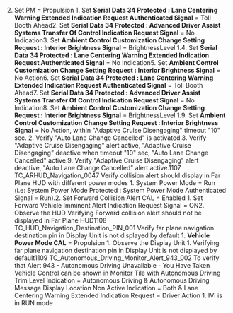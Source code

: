 2. Set PM = Propulsion 1. Set **Serial Data 34 Protected : Lane Centering Warning Extended Indication Request Authenticated Signal** = Toll Booth Ahead2. Set **Serial Data 34 Protected : Advanced Driver Assist Systems Transfer Of Control Indication Request Signal** = No Indication3. Set **Ambient Control Customization Change Setting Request : Interior Brightness Signal** = BrightnessLevel 1.4. Set **Serial Data 34 Protected : Lane Centering Warning Extended Indication Request Authenticated Signal** = No Indication5. Set **Ambient Control Customization Change Setting Request : Interior Brightness Signal** = No Action6. Set **Serial Data 34 Protected : Lane Centering Warning Extended Indication Request Authenticated Signal** = Toll Booth Ahead7. Set **Serial Data 34 Protected : Advanced Driver Assist Systems Transfer Of Control Indication Request Signal** = No Indication8. Set **Ambient Control Customization Change Setting Request : Interior Brightness Signal** = BrightnessLevel 1.9. Set **Ambient Control Customization Change Setting Request : Interior Brightness Signal** = No Action, within "Adaptive Cruise Disengaging" timeout "10" sec. 2. Verify "Auto Lane Change Cancelled" is activated.3. Verify "Adaptive Cruise Disengaging" alert active, "Adaptive Cruise Disengaging" deactive when timeout "10" sec, "Auto Lane Change Cancelled" active.9. Verify "Adaptive Cruise Disengaging" alert deactive, "Auto Lane Change Cancelled" alert active.1107 TC_ARHUD_Navigation_0047 Verify collision alert should display in Far Plane HUD with different power modes 1. System Power Mode = Run (i.e: System Power Mode Protected : System Power Mode Authenticated Signal = Run).2. Set Forward Collision Alert CAL = Enabled 1. Set Forward Vehicle Imminent Alert Indication Request Signal = ON2. Observe the HUD Verifying Forward collision alert should not be displayed in Far Plane HUD1108 TC_HUD_Navigation_Destination_PIN_001 Verify far plane navigation destination pin in Display Unit is not displayed by default 1. **Vehicle Power Mode CAL** = Propulsion 1. Observe the Display Unit 1. Verifying far plane navigation destination pin in Display Unit is not displayed by default1109 TC_Autonomous_Driving_Monitor_Alert_943_002 To verify that Alert 943 - Autonomous Driving Unavailable - You Have Taken Vehicle Control can be shown in Monitor Tile with Autonomous Driving Trim Level Indication = Autonomous Driving & Autonomous Driving Message Display Location Non Active Indication = Both & Lane Centering Warning Extended Indication Request = Driver Action 1. IVI is in RUN mode